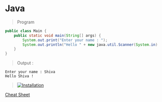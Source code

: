 # Java

> Program

```java
public class Main {
	public static void main(String[] args) {
		System.out.print("Enter your name : ");
		System.out.println("Hello " + new java.util.Scanner(System.in).next() + " !");      
	} 
}
```

> Output :
```output
Enter your name : Shiva
Hello Shiva !
```


> [![Installation](https://user-images.githubusercontent.com/59221352/131877224-d8f8e412-3a45-4f61-8f66-d7aaf9a9ea6f.png)](https://github.com/ShivaShirsath/Install-JDK-in-Ubuntu)

[Cheat Sheet](CheatSheet.md)
